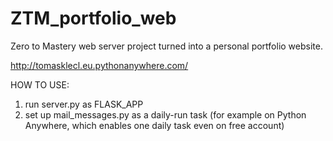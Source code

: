 # ZTM_portfolio_web
Zero to Mastery web server project turned into a personal portfolio website.

http://tomasklecl.eu.pythonanywhere.com/


HOW TO USE:
1) run server.py as FLASK_APP
2) set up mail_messages.py as a daily-run task (for example on Python Anywhere, which enables one daily task even on free account)
